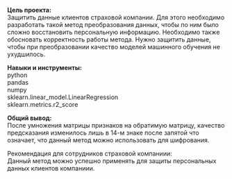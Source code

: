 **Цель проекта:**  
Защитить данные клиентов страховой компании. Для этого необходимо разработать такой метод преобразования данных, чтобы по ним было сложно восстановить персональную информацию. Необходимо также обосновать корректность работы метода.
Нужно защитить данные, чтобы при преобразовании качество моделей машинного обучения не ухудшилось. 

**Навыки и инструменты:**  
python  
pandas  
numpy  
sklearn.linear_model.LinearRegression  
sklearn.metrics.r2_score

**Общий вывод:**  
После умножения матрицы признаков на обратимую матрицу, качество предсказания изменилось лишь в 14-м знаке после запятой что означает, что данный метод можно использовать для шифрования.

Рекомендация для сотрудников страховой компаниии:  
Данный метод можно успешно применять для защиты персональных данных клиентов компаниии.
